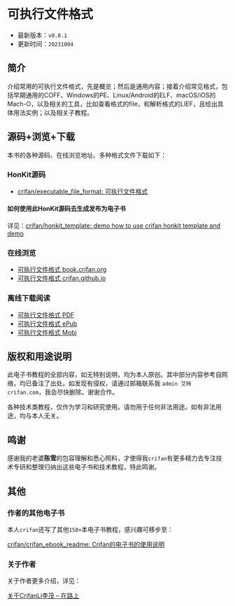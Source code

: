 # 可执行文件格式

* 最新版本：`v0.8.1`
* 更新时间：`20231004`

## 简介

介绍常用的可执行文件格式，先是概览；然后是通用内容；接着介绍常见格式，包括早期通用的COFF、Windows的PE、Linux/Android的ELF、macOS/iOS的Mach-O，以及相关的工具，比如查看格式的file，和解析格式的LIEF，且给出具体用法实例；以及相关子教程。

## 源码+浏览+下载

本书的各种源码、在线浏览地址、多种格式文件下载如下：

### HonKit源码

* [crifan/executable_file_format: 可执行文件格式](https://github.com/crifan/executable_file_format)

#### 如何使用此HonKit源码去生成发布为电子书

详见：[crifan/honkit_template: demo how to use crifan honkit template and demo](https://github.com/crifan/honkit_template)

### 在线浏览

* [可执行文件格式 book.crifan.org](https://book.crifan.org/books/executable_file_format/website/)
* [可执行文件格式 crifan.github.io](https://crifan.github.io/executable_file_format/website/)

### 离线下载阅读

* [可执行文件格式 PDF](https://book.crifan.org/books/executable_file_format/pdf/executable_file_format.pdf)
* [可执行文件格式 ePub](https://book.crifan.org/books/executable_file_format/epub/executable_file_format.epub)
* [可执行文件格式 Mobi](https://book.crifan.org/books/executable_file_format/mobi/executable_file_format.mobi)

## 版权和用途说明

此电子书教程的全部内容，如无特别说明，均为本人原创。其中部分内容参考自网络，均已备注了出处。如发现有侵权，请通过邮箱联系我 `admin 艾特 crifan.com`，我会尽快删除。谢谢合作。

各种技术类教程，仅作为学习和研究使用。请勿用于任何非法用途。如有非法用途，均与本人无关。

## 鸣谢

感谢我的老婆**陈雪**的包容理解和悉心照料，才使得我`crifan`有更多精力去专注技术专研和整理归纳出这些电子书和技术教程，特此鸣谢。

## 其他

### 作者的其他电子书

本人`crifan`还写了其他`150+`本电子书教程，感兴趣可移步至：

[crifan/crifan_ebook_readme: Crifan的电子书的使用说明](https://github.com/crifan/crifan_ebook_readme)

### 关于作者

关于作者更多介绍，详见：

[关于CrifanLi李茂 – 在路上](https://www.crifan.org/about/)
